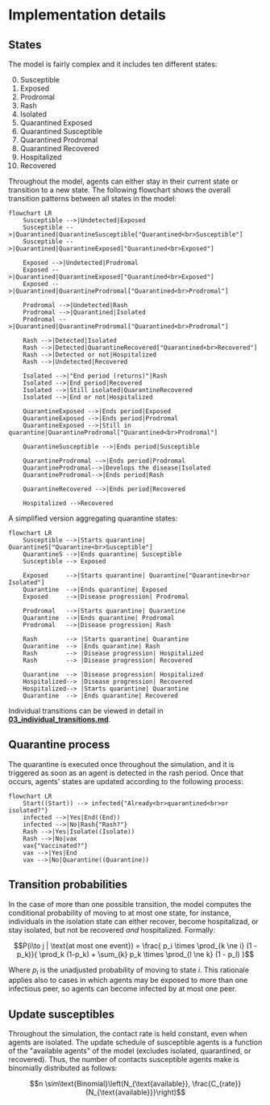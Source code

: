 # Implementation details

## States

The model is fairly complex and it includes ten different states:

0. Susceptible
1. Exposed
2. Prodromal
3. Rash
4. Isolated
5. Quarantined Exposed
6. Quarantined Susceptible
7. Quarantined Prodromal
8. Quarantined Recovered
9. Hospitalized
10. Recovered

Throughout the model, agents can either stay in their current state or transition to a new state. The following flowchart shows the overall transition patterns between all states in the model:

```mermaid
flowchart LR
    Susceptible -->|Undetected|Exposed
    Susceptible -->|Quarantined|QuarantineSusceptible["Quarantined<br>Susceptible"]
    Susceptible -->|Quarantined|QuarantineExposed["Quarantined<br>Exposed"]

    Exposed -->|Undetected|Prodromal
    Exposed -->|Quarantined|QuarantineExposed["Quarantined<br>Exposed"]
    Exposed -->|Quarantined|QuarantineProdromal["Quarantined<br>Prodromal"]

    Prodromal -->|Undetected|Rash
    Prodromal -->|Quarantined|Isolated
    Prodromal -->|Quarantined|QuarantineProdromal["Quarantined<br>Prodromal"]

    Rash -->|Detected|Isolated
    Rash -->|Detected|QuarantineRecovered["Quarantined<br>Recovered"]
    Rash -->|Detected or not|Hospitalized
    Rash -->|Undetected|Recovered

    Isolated -->|"End period (returns)"|Rash
    Isolated -->|End period|Recovered
    Isolated -->|Still isolated|QuarantineRecovered
    Isolated -->|End or not|Hospitalized

    QuarantineExposed -->|Ends period|Exposed
    QuarantineExposed -->|Ends period|Prodromal
    QuarantineExposed -->|Still in quarantine|QuarantineProdromal["Quarantined<br>Prodromal"]

    QuarantineSusceptible -->|Ends period|Susceptible

    QuarantineProdromal -->|Ends period|Prodromal
    QuarantineProdromal-->|Develops the disease|Isolated
    QuarantineProdromal-->|Ends period|Rash

    QuarantineRecovered -->|Ends period|Recovered

    Hospitalized -->Recovered
```

A simplified version aggregating quarantine states:

```mermaid
flowchart LR
    Susceptible -->|Starts quarantine| QuarantineS["Quarantine<br>Susceptible"]
    QuarantineS -->|Ends quarantine| Susceptible
    Susceptible --> Exposed

    Exposed     -->|Starts quarantine| Quarantine["Quarantine<br>or Isolated"]
    Quarantine  -->|Ends quarantine| Exposed
    Exposed     -->|Disease progression| Prodromal
    
    Prodromal   -->|Starts quarantine| Quarantine
    Quarantine  -->|Ends quarantine| Prodromal
    Prodromal   -->|Disease progression| Rash
    
    Rash        --> |Starts quarantine| Quarantine
    Quarantine  --> |Ends quarantine| Rash
    Rash        --> |Disease progression| Hospitalized
    Rash        --> |Disease progression| Recovered
    
    Quarantine  --> |Disease progression| Hospitalized
    Hospitalized--> |Disease progression| Recovered
    Hospitalized--> |Starts quarantine| Quarantine
    Quarantine  --> |Ends quarantine| Recovered
```

Individual transitions can be viewed in detail in [**03_individual_transitions.md**](./03_individual_transitions.md).


## Quarantine process

The quarantine is executed once throughout the simulation, and it is triggered as soon as an agent is detected in the rash period. Once that occurs, agents' states are updated according to the following process:

```mermaid
flowchart LR
    Start((Start)) --> infected{"Already<br>quarantined<br>or isolated?"}
    infected -->|Yes|End((End))
    infected -->|No|Rash{"Rash?"}
    Rash -->|Yes|Isolate((Isolate))
    Rash -->|No|vax
    vax{"Vaccinated?"}
    vax -->|Yes|End
    vax -->|No|Quarantine((Quarantine))
```

## Transition probabilities

In the case of more than one possible transition, the model computes the conditional probability of moving to at most one state, for instance, individuals in the isolation state can either recover, become hospitalizad, or stay isolated, but not be recovered *and* hospitalized. Formally:

```math
P(i\to j | \text{at most one event}) = \frac{
    p_i \times \prod_{k \ne i} (1 - p_k)}{
    \prod_k (1-p_k) + \sum_{k} p_k \times \prod_{l \ne k} (1 - p_l)
    }
```

Where $p_i$ is the unadjusted probability of moving to state $i$. This rationale applies also to cases in which agents may be exposed to more than one infectious peer, so agents can become infected by at most one peer.

## Update susceptibles

Throughout the simulation, the contact rate is held constant, even when agents are isolated. The update schedule of susceptible agents is a function of the "available agents" of the model (excludes isolated, quarantined, or recovered). Thus, the number of contacts susceptible agents make is binomially distributed as follows:

```math
n \sim\text{Binomial}\left(N_{\text{available}}, \frac{C_{rate}}{N_{\text{available}}}\right)
```

<!-- # Notes from walkthrough

- Think about matrix combining states (ij) to simplify model.
~~- Rename vax_reduction_suscept to vax_efficacy.~~
~~- Replace day_detected -> day_flagged.~~
- Assuming that rash is forcefully isolated.
- Prodromal vax may skip quarantine.
~~- Change `quarantine_status` to `system_quarantine_status`.~~
- Change willigness to be fixed at the beginning.
~~- Double check the update_model (what's the order of the events?)?~~
- Add details about sampling from multiple viruses for update susceptible.
- Think about perfect detection, right now, if "Days undetected" == 0, then it's doing nothing.
- ~~Checkout update of rash who recovers but moves to quarantine.~~
~~- Double check the prodromal period move in update_quarantined_prodromal.~~
- Update isolated should also look at the quarantine days. -->